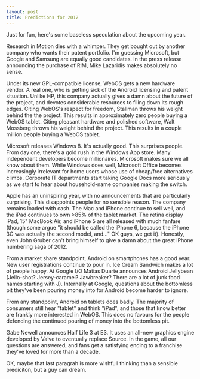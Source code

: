 ```yaml
---
layout: post
title: Predictions for 2012
---
```


Just for fun, here's some baseless speculation about the upcoming year.

Research in Motion dies with a whimper. They get bought out by another company who wants their patent portfolio. I'm guessing Microsoft, but Google and Samsung are equally good candidates. In the press release announcing the purchase of RIM, Mike Lazaridis makes absolutely no sense.

Under its new GPL-compatible license, WebOS gets a new hardware vendor. A real one, who is getting sick of the Android licensing and patent situation. Unlike HP, this company actually gives a damn about the future of the project, and devotes considerable resources to filing down its rough edges. Citing WebOS's respect for freedom, Stallman throws his weight behind the the project. This results in approximately zero people buying a WebOS tablet. Citing pleasant hardware and polished software, Walt Mossberg throws his weight behind the project. This results in a couple million people buying a WebOS tablet.

Microsoft releases Windows 8. It's actually good. This surprises people. From day one, there's a gold rush in the Windows App store. Many independent developers become millionaires. Microsoft makes sure we all know about them. While Windows does well, Microsoft Office becomes increasingly irrelevant for home users whose use of cheap/free alternatives climbs. Corporate IT departments start taking Google Docs more seriously as we start to hear about household-name companies making the switch.

Apple has an uninspiring year, with no announcements that are particularly surprising. This disappoints people for no sensible reason. The company remains loaded with cash. The Mac and iPhone continue to sell well, and the iPad continues to own >85% of the tablet market. The retina display iPad, 15" MacBook Air, and iPhone 5 are all released with much fanfare (though some argue "it should be called the iPhone 6, because the iPhone 3G was actually the second model, and..." OK guys, we get it). Honestly, even John Gruber can't bring himself to give a damn about the great iPhone numbering saga of 2012.

From a market share standpoint, Android on smartphones has a good year. New user registrations continue to pour in. Ice Cream Sandwich makes a lot of people happy. At Google I/O Matias Duarte announces Android Jellybean (Jello-shot? Jersey-caramel? Jawbreaker? There are a lot of junk food names starting with J). Internally at Google, questions about the bottomless pit they've been pouring money into for Android become harder to ignore.

From any standpoint, Android on tablets does badly. The majority of consumers still hear "tablet" and think "iPad", and those that know better are frankly more interested in WebOS. This does no favours for the people defending the continued pouring of money into the bottomless pit.

Gabe Newell announces Half Life 3 at E3. It uses an all-new graphics engine developed by Valve to eventually replace Source. In the game, all our questions are answered, and fans get a satisfying ending to a franchise they've loved for more than a decade.

OK, maybe that last paragrah is more wishfull thinking than a sensible prediciton, but a guy can dream.
